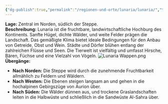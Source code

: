 ```yaml
---
{"dg-publish":true,"permalink":"/regionen-und-orte/lunaria/lunaria/","tags":["Region"]}
---
```


**Lage:** Zentral im Norden, südlich der Steppe.  
**Beschreibung:** Lunaria ist die fruchtbare, landwirtschaftliche Hochburg des Kontinents. Sanfte Hügel, dichte Wälder, und weite Felder prägen die Landschaft. Das gemäßigte Klima bietet ideale Bedingungen für den Anbau von Getreide, Obst und Wein. Städte und Dörfer blühen entlang der zahlreichen Flüsse und Seen. Die Tierwelt ist vielfältig und umfasst Hirsche, Bären, Füchse und eine Vielzahl von Vögeln.
![Lunaria Wappen.png](/img/user/PNG's/Lunaria%20Wappen.png)
**Übergänge:**

- **Nach Norden:** Die Steppe wird durch die zunehmende Fruchtbarkeit allmählich zu Feldern und Wäldern.
- **Nach Westen:** Die Ebenen steigen langsam an und gehen in die hochalpinen Gebirgszüge von Aurion über.
- **Nach Süden:** Die Wälder dünnen aus, und trockene Graslandschaften leiten in die Halbwüste und schließlich in die Sandwüste Al-Sahra über.